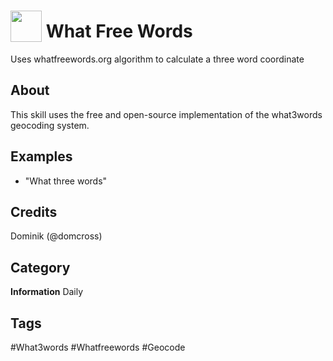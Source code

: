 # <img src="https://raw.githack.com/FortAwesome/Font-Awesome/master/svgs/solid/globe.svg" card_color="#5B6984" width="50" height="50" style="vertical-align:bottom"/> What Free Words
Uses whatfreewords.org algorithm to calculate a three word coordinate

## About
This skill uses the free and open-source implementation of the what3words geocoding system.

## Examples
* "What three words"

## Credits
Dominik (@domcross)

## Category
**Information**
Daily

## Tags
#What3words
#Whatfreewords
#Geocode

